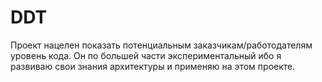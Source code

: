 # DDT
Проект нацелен показать потенциальным заказчикам/работодателям уровень кода. Он по большей части экспериментальный ибо я развиваю свои знания архитектуры и применяю на этом проекте.

